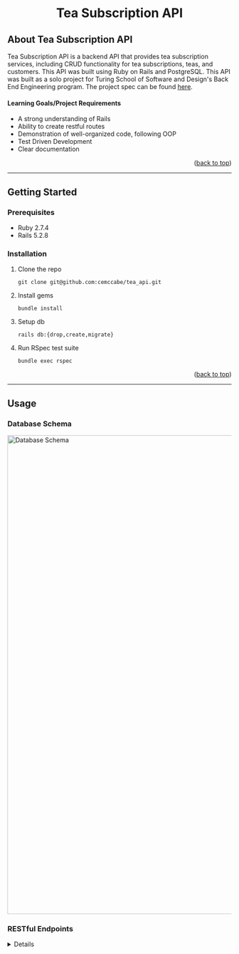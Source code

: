 <a name="readme-top"></a>

# <p align="center"> Tea Subscription API </p>

## About Tea Subscription API

Tea Subscription API is a backend API that provides tea subscription services, including CRUD functionality for tea subscriptions, teas, and customers. This API was built using Ruby on Rails and PostgreSQL. This API was built as a solo project for Turing School of Software and Design's Back End Engineering program. The project spec can be found [here](https://mod4.turing.edu/projects/take_home/take_home_be).

#### Learning Goals/Project Requirements

* A strong understanding of Rails
* Ability to create restful routes
* Demonstration of well-organized code, following OOP
* Test Driven Development
* Clear documentation

<p align="right">(<a href="#readme-top">back to top</a>)</p>

---

## Getting Started

### Prerequisites

* Ruby 2.7.4
* Rails 5.2.8

### Installation

1. Clone the repo
   ```shell
   git clone git@github.com:cemccabe/tea_api.git
   ```
1. Install gems
   ```shell
   bundle install
   ```
1. Setup db
   ```shell
   rails db:{drop,create,migrate}
   ```
1. Run RSpec test suite
    ```shell
    bundle exec rspec
    ```

<p align="right">(<a href="#readme-top">back to top</a>)</p>

---

## Usage

### Database Schema

<img width="1076" alt="Database Schema" src="https://user-images.githubusercontent.com/46434166/233565871-719fbe2a-b3a9-415e-820e-ae335221c235.png">

### RESTful Endpoints

<details close>

* Root directory
  * `localhost:3000`

#### Create a Customer

```http
POST /api/v1/customers
```

<details close>
<summary> Details </summary>
<br>

Headers:<br>
```http
{ "CONTENT_TYPE" => "application/json", 'ACCEPT' => 'application/json' }
```

Body:<br>
```http
{ 
  first_name: "FIRST NAME",
  last_name: "LAST NAME",
  email: "EMAIL",
  address: "ADDRESS"
}
```

Response:
```json
{
  "data": {
    "id": "14",
    "type": "customer",
    "attributes": {
      "first_name": "FIRST NAME",
      "last_name": "LAST NAME",
      "email": "EMAIL",
      "address": "ADDRESS"
    }
  }
}
```

</details>

---

#### Create a Tea

```http
POST /api/v1/teas
```

<details close>
<summary> Details </summary>
<br>

Headers:<br>
```http
{ "CONTENT_TYPE" => "application/json", 'ACCEPT' => 'application/json' }
```

Body:<br>
```http
{ 
  title: "TEA TITLE",
  description: "DESCRIPTION",
  temperature: 120.5,
  brew_time: 15
}
```

Response:
```json
{
  "data": {
    "id": "51",
    "type": "tea",
    "attributes": {
      "title": "TEA TITLE",
      "description": "DESCRIPTION",
      "temperature": 120.5,
      "brew_time": 15
    }
  }
}
```

</details>

---

#### Create a Subscription

```http
POST /api/v1/subscriptions
```

<details close>
<summary> Details </summary>
<br>

Headers:<br>
```http
{ "CONTENT_TYPE" => "application/json", 'ACCEPT' => 'application/json' }
```

Body:<br>
```http
{ 
  title: "SUBSCRIPTION TITLE",
  price: 20.25,
  status: 1,
  frequency: 2,
  tea_id: 1,
  customer_id: 1
}
```

Note: `status` and `frequency` are enums. `status` can be either `inactive` or `active` and is denoted by a `0` or `1`, respectively. `frequency` can be either `weekly`, `monthly`, or `yearly` and is denoted by a `0`, `1`, or `2`, respectively.

Response:
```json
{
  "data": {
    "id": "31",
    "type": "subscription",
    "attributes": {
      "title": "SUBSCRIPTION TITLE",
      "price": 20.25,
      "status": "active",
      "frequency": "yearly",
      "tea_id": 1,
      "customer_id": 1
    }
  }
}
```

</details>

---

#### Update a Subscription

```http
PATCH /api/v1/subscriptions/<SUBSCRIPTION ID>
```

<details close>
<summary> Details </summary>
<br>

Headers:<br>
```http
{ "CONTENT_TYPE" => "application/json" }
```

Body:<br>
```http
{ 
  status: 0
}
```

Note: `status` is an enum. `status` can be either `inactive` or `active` and is denoted by a `0` or `1`, respectively. `status` is inactive by default.

Response:
```json
{
  "data": {
    "id": "1",
    "type": "subscription",
    "attributes": {
      "title": "Atlanta Hawks",
      "price": 12.84,
      "status": "inactive",
      "frequency": "monthly",
      "tea_id": 3,
      "customer_id": 1
    }
  }
}
```

</details>

---

#### Get a Customer's Subscriptions

```http
GET /api/v1/customers/<CUSTOMER ID>/subcriptions
```

<details close>
<summary> Details </summary>
<br>

Response:
```json
{
  "data": [
    {
      "id": "1",
      "type": "subscription",
      "attributes": {
        "title": "Atlanta Hawks",
        "price": 12.84,
        "status": "active",
        "frequency": "monthly",
        "tea_id": 3,
        "customer_id": 1
        }
    },
    {
      "id": "5",
      "type": "subscription",
      "attributes": {
        "title": "Milwaukee Bucks",
        "price": 26.82,
        "status": "inactive",
        "frequency": "monthly",
        "tea_id": 50,
        "customer_id": 1
        }
    },
    {...}
  ]
}
```

</details>

<p align="right">(<a href="#readme-top">back to top</a>)</p>

---

## Developers

<div align="left">
  <img src="https://avatars.githubusercontent.com/u/46434166?v=4" alt="Profile" width="80" height="80">
  <p align="left">
    Christian McCabe<br>
    <a href="https://github.com/cemccabe">Github: cemccabe</a>
  </p>
</div>

<p align="right">(<a href="#readme-top">back to top</a>)</p>
